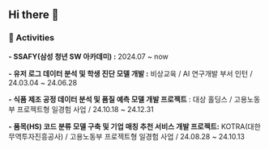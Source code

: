 ## Hi there 👋



### 🔭 Activities
**- SSAFY(삼성 청년 SW 아카데미) :** 2024.07 ~ now

**- 유저 로그 데이터 분석 및 학생 진단 모델 개발 :** 비상교육 / AI 연구개발 부서 인턴 / 24.03.04 ~ 24.06.28

**- 식품 제조 공정 데이터 분석 및 품질 예측 모델 개발 프로젝트** : 대상 홀딩스 / 고용노동부 프로젝트형 일경험 사업 / 24.10.18 ~ 24.12.31

**- 품목(HS) 코드 분류 모델 구축 및 기업 매칭 추천 서비스 개발 프로젝트:** KOTRA(대한무역투자진흥공사) / 고용노동부 프로젝트형 일경험 사업 / 24.08.28 ~ 24.10.13
